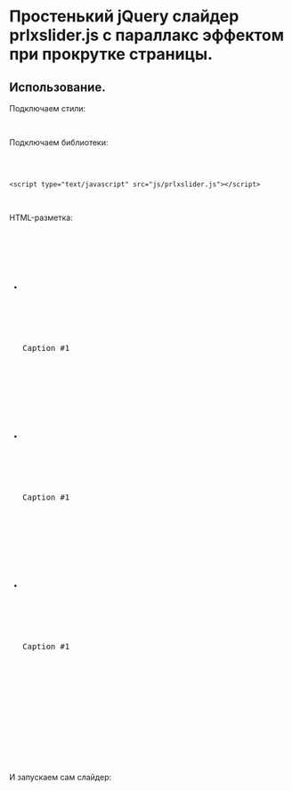 # Простенький jQuery слайдер prlxslider.js с параллакс эффектом  при прокрутке страницы.

## Использование.

Подключаем стили:
<pre>
<link rel="stylesheet" href="css/prlxslider.css">
</pre>

Подключаем библиотеки:
<pre>
	<script src="https://code.jquery.com/jquery-1.8.3.min.js" integrity="sha256-YcbK69I5IXQftf/mYD8WY0/KmEDCv1asggHpJk1trM8=" crossorigin="anonymous"></script>
	<script type="text/javascript" src="js/prlxslider.js"></script>
</pre>


HTML-разметка:
<pre>
	<div id="prlx-slider-1" class="prlx-slider">
		<ul>
			<li data-url="img/1.jpg" class="hide">
				<div class="prlx-slider-caption">
					<div>
						<p>Caption #1</p>
					</div>
				</div>
			</li>
			<li data-url="img/2.jpg" class="hide">
				<div class="prlx-slider-caption">
					<div>
						<p>Caption #1</p>
					</div>
				</div>
			</li>
			<li data-url="img/3.jpg" class="hide">
				<div class="prlx-slider-caption">
					<div>
						<p>Caption #1</p>
					</div>
				</div>
			</li>
		</ul>
	</div>
</pre>


И запускаем сам слайдер:
<pre>
	<script>
		$(document).ready(function () {
			$('#prlx-slider-1').prlxSlider({
				animationTime: 500, // время анимации, за которое слайды сменяют друг друга (ms); 
				autoplay: true, 	// авто-смена слайдов (true, false);
				autoplayTime: 3000,	// время между автоматической сменой слайдов (ms);
				arrows: true,		// стрелки влево, вправо (true, false);
				arrowsHide:true,	// скрыть стрелки, если курсор не наведен на область слайда (true, false);
				pagination: true,	// пагинация (true, false);
				pauseOnHover: true,	// включить паузу, при наведении курсора на область слайда (true, false);
			});
		});
	</script>
</pre>